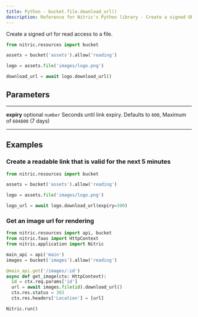 ```yaml
---
title: Python - bucket.file.download_url()
description: Reference for Nitric's Python library - Create a signed URL for read access to a file.
---
```


Create a signed url for read access to a file.

```python
from nitric.resources import bucket

assets = bucket('assets').allow('reading')

logo = assets.file('images/logo.png')

download_url = await logo.download_url()
```

## Parameters

---

**expiry** optional `number`
Seconds until link expiry. Defaults to `600`, Maximum of `604800` (7 days)

---

## Examples

### Create a readable link that is valid for the next 5 minutes

```python
from nitric.resources import bucket

assets = bucket('assets').allow('reading')

logo = assets.file('images/logo.png')

logo_url = await logo.download_url(expiry=300)
```

### Get an image url for rendering

```python
from nitric.resources import api, bucket
from nitric.faas import HttpContext
from nitric.application import Nitric

main_api = api('main')
images = bucket('images').allow('reading')

@main_api.get('/images/:id')
async def get_image(ctx: HttpContext):
  id = ctx.req.params['id']
  url = await images.file(id).download_url()
  ctx.res.status = 303
  ctx.res.headers['Location'] = [url]

Nitric.run()
```
